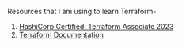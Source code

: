 Resources that I am using to learn Terraform-
1. [HashiCorp Certified: Terraform Associate 2023](https://www.udemy.com/course/terraform-beginner-to-advanced/)
2. [Terraform Documentation](https://www.udemy.com/course/terraform-beginner-to-advanced/)
